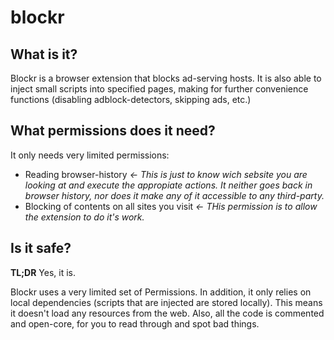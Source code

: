 # blockr
## What is it?
Blockr is a browser extension that blocks ad-serving hosts. It is also able to inject small scripts into specified pages, making for further convenience functions (disabling adblock-detectors, skipping ads, etc.)

## What permissions does it need?
It only needs very limited permissions:
* Reading browser-history   _<- This is just to know wich sebsite you are looking at and execute the appropiate actions. It neither goes back in browser history, nor does it make any of it accessible to any third-party._
* Blocking of contents on all sites you visit    _<- THis permission is to allow the extension to do it's work._

## Is it safe?
**TL;DR** Yes, it is.

Blockr uses a very limited set of Permissions. In addition, it only relies on local dependencies (scripts that are injected are stored locally). This means it doesn't load any resources from the web. Also, all the code is commented and open-core, for you to read through and spot bad things.
